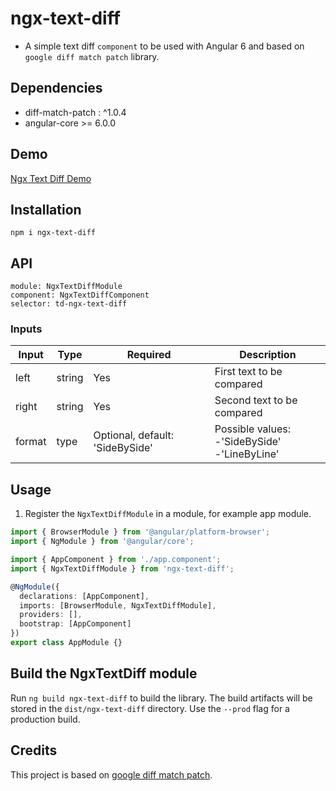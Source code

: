 # ngx-text-diff
- A simple text diff `component` to be used with Angular 6 and based on `google diff match patch` library.

## Dependencies
 - diff-match-patch : ^1.0.4
 - angular-core >= 6.0.0

## Demo
[Ngx Text Diff Demo](https://ngx-text-diff.herokuapp.com/home)

## Installation
`npm i ngx-text-diff`

## API
`module: NgxTextDiffModule`<br>
`component: NgxTextDiffComponent`<br>
`selector: td-ngx-text-diff`

### Inputs
| Input            | Type    | Required                         | Description                                                              |
| ---------------- | ------- | -------------------------------- | ------------------------------------------------------------------------ |
| left             | string  | Yes                              | First text to be compared                                                |
| right            | string  | Yes                              | Second text to be compared                                               |
| format           | type    | Optional, default: 'SideBySide'  | Possible values:<br> -'SideBySide'<br> -'LineByLine'                     |



## Usage
1. Register the `NgxTextDiffModule` in a module, for example app module.
``` typescript
import { BrowserModule } from '@angular/platform-browser';
import { NgModule } from '@angular/core';

import { AppComponent } from './app.component';
import { NgxTextDiffModule } from 'ngx-text-diff';

@NgModule({
  declarations: [AppComponent],
  imports: [BrowserModule, NgxTextDiffModule],
  providers: [],
  bootstrap: [AppComponent]
})
export class AppModule {}
```


## Build the NgxTextDiff module

Run `ng build ngx-text-diff` to build the library. The build artifacts will be stored in the `dist/ngx-text-diff` directory. Use the `--prod` flag for a production build.

## Credits

This project is based on [google diff match patch](https://github.com/google/diff-match-patch).
